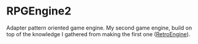 # RPGEngine2
Adapter pattern oriented game engine. My second game engine, build on top of the knowledge I gathered from making the first one ([RetroEngine](https://github.com/kres0345/RetroEngine)).
